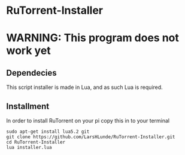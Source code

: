 # RuTorrent-Installer
# WARNING: This program does not work yet
## Dependecies
This script installer is made in Lua,
and as such Lua is required.


## Installment
In order to install RuTorrent on your pi copy
this in to your terminal
```
sudo apt-get install lua5.2 git
git clone https://github.com/LarsHLunde/RuTorrent-Installer.git
cd RuTorrent-Installer
lua installer.lua
```
